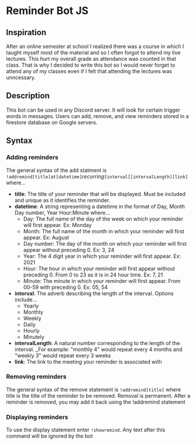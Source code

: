 # Reminder Bot JS

## Inspiration

After an online semester at school I realized there was a course in which I taught myself most of the material and so I often forgot to
attend my live lectures. This hurt my overall grade as attendance was counted in that class. That is why I decided to write this bot so I would never forget to attend any of my classes even if I felt that attending the lectures was unncessary.

## Description

This bot can be used in any Discord server. It will look for certain trigger words in messages. Users can add, remove, and view reminders stored in a firestore database on Google servers.

## Syntax

### Adding reminders

The general syntax of the add statment is `!addremind[title]at[datetime]`_recurring_`[interval][intervalLength][link]` where...
* __title__: The title of your reminder that will be displayed. Must be included and unique as it identifies the reminder.
* __datetime__: A string representing a datetime in the format of Day, Month Day number, Year Hour:Minute where...
    - Day: The full name of the day of the week on which your reminder will first appear. Ex: Monday
    - Month: The full name of the month in which your reminder will first appear. Ex: August
    - Day number: The day of the month on which your reminder will first appear without preceding 0. Ex: 3, 24
    - Year: The 4 digit year in which your reminder will first appear. Ex: 2021
    - Hour: The hour in which your reminder will first appear without preceding 0. From 0 to 23 as it is in 24 hour time. Ex: 7, 21
    - Minute: The minute in which your reminder will first appear. From 00-59 with preceding 0. Ex: 05, 54
* __interval__: The adverb describing the length of the interval. Options include...
    - Yearly
    - Monthly
    - Weekly
    - Daily
    - Hourly
    - Minutely
* __intervalLength__: A natural number corresponding to the length of the interval.
    _For example: "monthly 4" would repeat every 4 months and "weekly 3" would repeat every 3 weeks
* __link__: The link to the meeting your reminder is associated with

### Removing reminders

The general syntax of the remove statement is `!addremind[title]` where title is the title of the reminder to be removed. Removal is permanent. After a reminder is removed, you may add it back using the !addremind statement

### Displaying reminders
To use the display statement enter `!showremind`. Any text after this command will be ignored by the bot